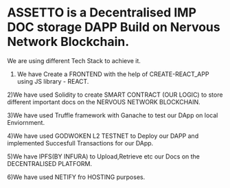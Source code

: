 # ASSETTO is a Decentralised IMP DOC storage DAPP Build on Nervous Network Blockchain.



 We are using different Tech Stack to achieve it.

 1) We have Create a FRONTEND with the help of CREATE-REACT_APP using JS library - REACT.

 2)We have used Solidity to create SMART CONTRACT (OUR LOGIC) to store different important docs on the NERVOUS NETWORK BLOCKCHAIN.

 3)We have used Truffle framework with Ganache to test our DApp on local Enviornment.

 4)We have used GODWOKEN L2 TESTNET to Deploy our DAPP and implemented Succesfull Transactions for our DApp.

 5)We have IPFS(BY INFURA) to Upload,Retrieve etc our Docs on the DECENTRALISED PLATFORM.

 6)We have used NETIFY fro HOSTING purposes.



